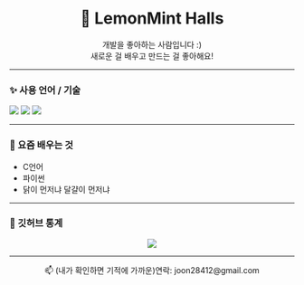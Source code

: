 <h1 align="center">🍋 LemonMint Halls</h1>

<p align="center">개발을 좋아하는 사람입니다 :)<br>새로운 걸 배우고 만드는 걸 좋아해요!</p>

---

### ✨ 사용 언어 / 기술
<p>
  <img src="https://img.shields.io/badge/C-00599C?style=flat&logo=c&logoColor=white"/>
  <img src="https://img.shields.io/badge/Python-3776AB?style=flat&logo=python&logoColor=white"/>
  <img src="https://img.shields.io/badge/Git-F05032?style=flat&logo=git&logoColor=white"/>
</p>

---

### 🌱 요즘 배우는 것
- C언어
- 파이썬
- 닭이 먼저냐 달걀이 먼저냐

---

### 🐾 깃허브 통계
<p align="center">
  <img src="https://github-readme-stats.vercel.app/api?username=halls-a&show_icons=true&theme=default&hide_title=true&hide=issues&hide_border=true" />
</p>

---

<p align="center">📫 (내가 확인하면 기적에 가까운)연락: joon28412@gmail.com</p>
